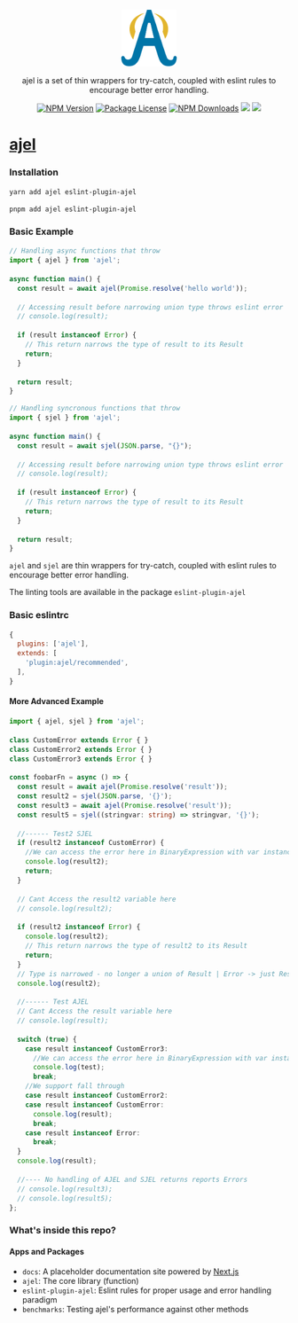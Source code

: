 <p align="center"><a href="https://github.com/Handfish/ajel" target="_blank"><img src="https://raw.githubusercontent.com/Handfish/ajel/main/apps/docs/public/ajel2.svg" width="100"></a></p>

<p align="center">ajel is a set of thin wrappers for try-catch, coupled with eslint rules to encourage better error handling.</p>

<p align="center">
<a href="https://www.npmjs.com/ajel" target="_blank"><img src="https://img.shields.io/npm/v/ajel.svg" alt="NPM Version" /></a>
<a href="https://www.npmjs.com/ajel" target="_blank"><img src="https://img.shields.io/npm/l/ajel.svg" alt="Package License" /></a>
<a href="https://www.npmjs.com/ajel" target="_blank"><img src="https://img.shields.io/npm/dt/ajel.svg" alt="NPM Downloads" /></a>
<a href="https://handfish.github.io/ajel" target="_blank"><img src="https://img.shields.io/badge/GitHub%20Pages-222222?style=for-the-badge&logo=GitHub%20Pages&logoColor=white" /></a>
<a href="https://github.com/Handfish/ajel" target="_blank"><img src="https://img.shields.io/badge/GitHub-100000?style=for-the-badge&logo=github&logoColor=white" /></a>
</p>

# [ajel](https://handfish.github.io/ajel)

### Installation

`yarn add ajel eslint-plugin-ajel`

`pnpm add ajel eslint-plugin-ajel`


### Basic Example
```typescript
// Handling async functions that throw
import { ajel } from 'ajel';

async function main() {
  const result = await ajel(Promise.resolve('hello world'));

  // Accessing result before narrowing union type throws eslint error
  // console.log(result);

  if (result instanceof Error) {
    // This return narrows the type of result to its Result
    return;
  }

  return result;
}
```

```typescript
// Handling syncronous functions that throw
import { sjel } from 'ajel';

async function main() {
  const result = await sjel(JSON.parse, "{}");

  // Accessing result before narrowing union type throws eslint error
  // console.log(result);

  if (result instanceof Error) {
    // This return narrows the type of result to its Result
    return;
  }

  return result;
}
```

`ajel` and `sjel` are thin wrappers for try-catch, coupled with eslint rules to encourage better error handling.

The linting tools are available in the package `eslint-plugin-ajel`

### Basic eslintrc

```javascript
{
  plugins: ['ajel'],
  extends: [
    'plugin:ajel/recommended',
  ],
}
```

#### More Advanced Example
```typescript
import { ajel, sjel } from 'ajel';

class CustomError extends Error { }
class CustomError2 extends Error { }
class CustomError3 extends Error { }

const foobarFn = async () => {
  const result = await ajel(Promise.resolve('result'));
  const result2 = sjel(JSON.parse, '{}');
  const result3 = await ajel(Promise.resolve('result'));
  const result5 = sjel((stringvar: string) => stringvar, '{}');

  //------ Test2 SJEL
  if (result2 instanceof CustomError) {
    //We can access the error here in BinaryExpression with var instanceof
    console.log(result2);
    return;
  }

  // Cant Access the result2 variable here
  // console.log(result2);

  if (result2 instanceof Error) {
    console.log(result2);
    // This return narrows the type of result2 to its Result
    return;
  }
  // Type is narrowed - no longer a union of Result | Error -> just Result
  console.log(result2);

  //------ Test AJEL
  // Cant Access the result variable here
  // console.log(result);

  switch (true) {
    case result instanceof CustomError3:
      //We can access the error here in BinaryExpression with var instanceof
      console.log(test);
      break;
    //We support fall through
    case result instanceof CustomError2:
    case result instanceof CustomError:
      console.log(result);
      break;
    case result instanceof Error:
      break;
  }
  console.log(result);

  //---- No handling of AJEL and SJEL returns reports Errors
  // console.log(result3);
  // console.log(result5);
};

```

### What's inside this repo?

#### Apps and Packages

- `docs`: A placeholder documentation site powered by [Next.js](https://nextjs.org/)
- `ajel`: The core library (function)
- `eslint-plugin-ajel`: Eslint rules for proper usage and error handling paradigm
- `benchmarks`: Testing ajel's performance against other methods
